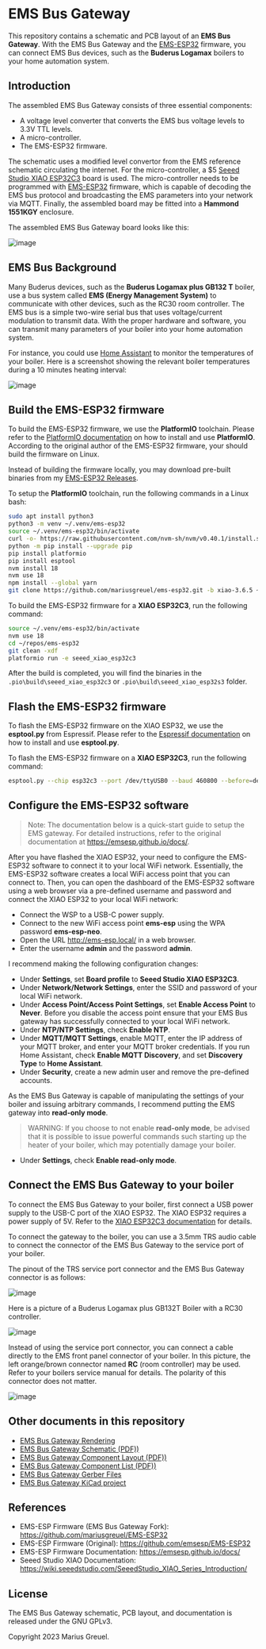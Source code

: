 # EMS Bus Gateway

This repository contains a schematic and PCB layout of an **EMS Bus Gateway**. With the EMS Bus Gateway and the [EMS-ESP32](https://github.com/mariusgreuel/EMS-ESP32) firmware, you can connect EMS Bus devices, such as the **Buderus Logamax** boilers to your home automation system.

## Introduction

The assembled EMS Bus Gateway consists of three essential components:

- A voltage level converter that converts the EMS bus voltage levels to 3.3V TTL levels.
- A micro-controller.
- The EMS-ESP32 firmware.

The schematic uses a modified level convertor from the EMS reference schematic circulating the internet. For the micro-controller, a $5 [Seeed Studio XIAO ESP32C3](https://www.seeedstudio.com/Seeed-XIAO-ESP32C3-p-5431.html) board is used. The micro-controller needs to be programmed with [EMS-ESP32](https://github.com/mariusgreuel/EMS-ESP32) firmware, which is capable of decoding the EMS bus protocol and broadcasting the EMS parameters into your network via MQTT. Finally, the assembled board may be fitted into a **Hammond 1551KGY** enclosure.

The assembled EMS Bus Gateway board looks like this:

![image](docs/ems-bus-gateway-prototype.jpg)

## EMS Bus Background

Many Buderus devices, such as the **Buderus Logamax plus GB132 T** boiler, use a bus system called **EMS (Energy Management System)** to communicate with other devices, such as the RC30 room controller. The EMS bus is a simple two-wire serial bus that uses voltage/current modulation to transmit data. With the proper hardware and software, you can transmit many parameters of your boiler into your home automation system.

For instance, you could use [Home Assistant](https://www.home-assistant.io/) to monitor the temperatures of your boiler. Here is a screenshot showing the relevant boiler temperatures during a 10 minutes heating interval:

![image](docs/home-assistant-heating-intervall.png)

## Build the EMS-ESP32 firmware

To build the EMS-ESP32 firmware, we use the **PlatformIO** toolchain. Please refer to the [PlatformIO documentation](https://docs.platformio.org/en/latest/) on how to install and use **PlatformIO**. According to the original author of the EMS-ESP32 firmware, your should build the firmware on Linux.

Instead of building the firmware locally, you may download pre-built binaries from my [EMS-ESP32 Releases](https://github.com/mariusgreuel/EMS-ESP32/releases).

To setup the **PlatformIO** toolchain, run the following commands in a Linux bash:

```bash
sudo apt install python3
python3 -m venv ~/.venv/ems-esp32
source ~/.venv/ems-esp32/bin/activate
curl -o- https://raw.githubusercontent.com/nvm-sh/nvm/v0.40.1/install.sh | bash
python -m pip install --upgrade pip
pip install platformio
pip install esptool
nvm install 18
nvm use 18
npm install --global yarn
git clone https://github.com/mariusgreuel/ems-esp32.git -b xiao-3.6.5 ~/repos/ems-esp32
```

To build the EMS-ESP32 firmware for a **XIAO ESP32C3**, run the following command:

```bash
source ~/.venv/ems-esp32/bin/activate
nvm use 18
cd ~/repos/ems-esp32
git clean -xdf
platformio run -e seeed_xiao_esp32c3
```

After the build is completed, you will find the binaries in the `.pio\build\seeed_xiao_esp32c3` or `.pio\build\seeed_xiao_esp32s3` folder.

## Flash the EMS-ESP32 firmware

To flash the EMS-ESP32 firmware on the XIAO ESP32, we use the **esptool.py** from Espressif. Please refer to the [Espressif documentation](https://docs.espressif.com/projects/esptool/en/latest/esp32/esptool/index.html) on how to install and use **esptool.py**.

To flash the EMS-ESP32 firmware on a **XIAO ESP32C3**, run the following command:

```bash
esptool.py --chip esp32c3 --port /dev/ttyUSB0 --baud 460800 --before=default_reset --after=hard_reset write_flash 0x0 bootloader.bin 0x8000 partitions.bin 0x10000 firmware.bin
```

## Configure the EMS-ESP32 software

> Note: The documentation below is a quick-start guide to setup the EMS gateway. For detailed instructions, refer to the original documentation at <https://emsesp.github.io/docs/>.

After you have flashed the XIAO ESP32, your need to configure the EMS-ESP32 software to connect it to your local WiFi network. Essentially, the EMS-ESP32 software creates a local WiFi access point that you can connect to. Then, you can open the dashboard of the EMS-ESP32 software using a web browser via a pre-defined username and password and connect the XIAO ESP32 to your local WiFi network:

- Connect the WSP to a USB-C power supply.
- Connect to the new WiFi access point **ems-esp** using the WPA password **ems-esp-neo**.
- Open the URL <http://ems-esp.local/> in a web browser.
- Enter the username **admin** and the password **admin**.

I recommend making the following configuration changes:

- Under **Settings**, set **Board profile** to **Seeed Studio XIAO ESP32C3**.
- Under **Network/Network Settings**, enter the SSID and password of your local WiFi network.
- Under **Access Point/Access Point Settings**, set **Enable Access Point** to **Never**. Before you disable the access point ensure that your EMS Bus gateway has successfully connected to your local WiFi network.
- Under **NTP/NTP Settings**, check **Enable NTP**.
- Under **MQTT/MQTT Settings**, enable MQTT, enter the IP address of your MQTT broker, and enter your MQTT broker credentials. If you run Home Assistant, check **Enable MQTT Discovery**, and set **Discovery Type** to **Home Assistant**.
- Under **Security**, create a new admin user and remove the pre-defined accounts.

As the EMS Bus Gateway is capable of manipulating the settings of your boiler and issuing arbitrary commands, I recommend putting the EMS gateway into **read-only mode**.

> WARNING: If you choose to not enable **read-only mode**, be advised that it is possible to issue powerful commands such starting up the heater of your boiler, which may potentially damage your boiler.

- Under **Settings**, check **Enable read-only mode**.

## Connect the EMS Bus Gateway to your boiler

To connect the EMS Bus Gateway to your boiler, first connect a USB power supply to the USB-C port of the XIAO ESP32. The XIAO ESP32 requires a power supply of 5V. Refer to the [XIAO ESP32C3 documentation](https://wiki.seeedstudio.com/XIAO_ESP32C3_Getting_Started/) for details.

To connect the gateway to the boiler, you can use a 3.5mm TRS audio cable to connect the connector of the EMS Bus Gateway to the service port of your boiler.

The pinout of the TRS service port connector and the EMS Bus Gateway connector is as follows:

![image](docs/ems-service-plug-pinout.svg)

Here is a picture of a Buderus Logamax plus GB132T Boiler with a RC30 controller.

![image](docs/ems-bus-gateway-service-port.jpg)

Instead of using the service port connector, you can connect a cable directly to the EMS front panel connector of your boiler. In this picture, the left orange/brown connector named **RC** (room controller) may be used. Refer to your boilers service manual for details. The polarity of this connector does not matter.

![image](docs/front-panel-connector.jpg)

## Other documents in this repository

- [EMS Bus Gateway Rendering](./docs/ems-bus-gateway-rendering.jpg)
- [EMS Bus Gateway Schematic (PDF))](./docs/ems-bus-gateway-schematic.pdf)
- [EMS Bus Gateway Component Layout (PDF))](./docs/ems-bus-gateway-component-layout.pdf)
- [EMS Bus Gateway Component List (PDF))](./docs/ems-bus-gateway-component-list.pdf)
- [EMS Bus Gateway Gerber Files](./docs/ems-bus-gateway-gerber.zip)
- [EMS Bus Gateway KiCad project](./pcb)

## References

- EMS-ESP Firmware (EMS Bus Gateway Fork): <https://github.com/mariusgreuel/EMS-ESP32>
- EMS-ESP Firmware (Original): <https://github.com/emsesp/EMS-ESP32>
- EMS-ESP Firmware Documentation: <https://emsesp.github.io/docs/>
- Seeed Studio XIAO Documentation: <https://wiki.seeedstudio.com/SeeedStudio_XIAO_Series_Introduction/>

## License

The EMS Bus Gateway schematic, PCB layout, and documentation is released under the GNU GPLv3.

Copyright 2023 Marius Greuel.
